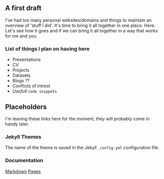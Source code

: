 ## A first draft

I've had too many personal websites/domains and things to maintain an overview of 'stuff I did'. It's time to bring it all together in one place. Here. 
Let's see how it goes and if we can bring it all together in a way that works for me and you.

### List of things I plan on having here
  - Presentations
  - CV
  - Projects
  - Datasets
  - Blogs ??
  - Conflicts of intrest
  - _Usefull_ `code snippets`




## Placeholders
I'm leaving these links here for the moment, they will probably come in handy later.

### Jekyll Themes
The name of the theme is saved in the Jekyll `_config.yml` configuration file.
### Documentation
[Markdown](https://guides.github.com/features/mastering-markdown/)
[Pages](https://help.github.com/categories/github-pages-basics/) 
